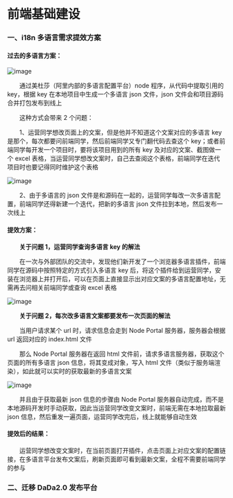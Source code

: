 # 前端基础建设

### 一、i18n 多语言需求提效方案

#### 过去的多语言方案：

![image](https://img.alicdn.com/imgextra/i2/O1CN01CxQRW91HKVenYSSO3_!!6000000000739-0-tps-2410-1828.jpg)

&emsp;&emsp;通过美杜莎（阿里内部的多语言配置平台）node 程序，从代码中提取引用的 key，根据 key 在本地项目中生成一个多语言 json 文件，json 文件会和项目源码合并打包发布到线上

&emsp;&emsp;这种方式会带来 2 个问题：

&emsp;&emsp;1、运营同学想改页面上的文案，但是他并不知道这个文案对应的多语言 key 是那个，每次都要问前端同学，然后前端同学又专门翻代码去查这个 key；或者前端同学每开发一个项目时，要将该项目用到的所有 key 及对应的文案、截图做一个 excel 表格，当运营同学想改文案时，自己去查阅这个表格，前端同学在迭代项目时也要记得同时维护这个表格

![image](https://img.alicdn.com/imgextra/i4/O1CN01XXJTLI1gJ0kwX4k4J_!!6000000004120-0-tps-2722-1810.jpg)

&emsp;&emsp;2、由于多语言的 json 文件是和源码在一起的，运营同学每改一次多语言配置，前端同学还得新建一个迭代，把新的多语言 json 文件拉到本地，然后发布一次线上

#### 提效方案：

&emsp;&emsp;**关于问题 1，运营同学查询多语言 key 的解法**

&emsp;&emsp;在一次与外部团队的交流中，发现他们新开发了一个浏览器多语言插件，前端同学在源码中按照特定的方式引入多语言 key 后，将这个插件给到运营同学，安装在浏览器上并打开后，可以在页面上直接显示出对应文案的多语言配置地址，无需再去问相关前端同学或查询 excel 表格

![image](https://img.alicdn.com/imgextra/i4/O1CN01Xe1CnS28m9C39NzaU_!!6000000007974-0-tps-3308-2158.jpg)

&emsp;&emsp;**关于问题 2，每次改多语言文案都要发布一次页面的解法**

&emsp;&emsp;当用户请求某个 url 时，请求信息会走到 Node Portal 服务器，服务器会根据 url 返回对应的 index.html 文件

&emsp;&emsp;那么 Node Portal 服务器在返回 html 文件前，请求多语言服务器，获取这个页面的所有多语言 json 信息，将其变成对象，写入 html 文件（类似于服务端渲染），如此就可以实时的获取最新的多语言文案

![image](https://img.alicdn.com/imgextra/i1/O1CN01aO1L2j21kaXAQc93o_!!6000000007023-0-tps-3308-2158.jpg)

&emsp;&emsp;并且由于获取最新 json 信息的步骤由 Node Portal 服务器自动完成，而不是本地源码开发时手动获取，因此当运营同学改变文案时，前端无需在本地拉取最新 json 信息，然后重发一遍页面，运营同学改完后，线上就能够自动生效

#### 提效后的结果：

&emsp;&emsp;运营同学想改变文案时，在当前页面打开插件，点击页面上对应文案的配置链接，在多语言平台发布文案后，刷新页面即可看到最新文案，全程不需要前端同学的参与

### 二、迁移 DaDa2.0 发布平台
